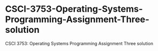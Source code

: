 # CSCI-3753-Operating-Systems-Programming-Assignment-Three-solution
CSCI 3753: Operating Systems Programming Assignment Three solution
